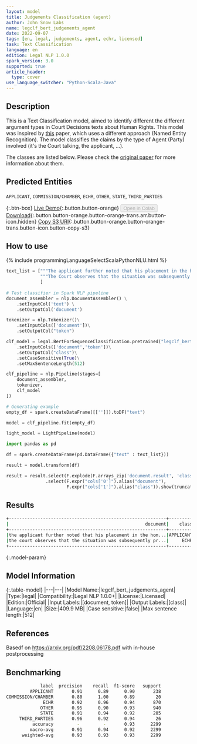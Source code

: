 ```yaml
---
layout: model
title: Judgements Classification (agent)
author: John Snow Labs
name: legclf_bert_judgements_agent
date: 2022-09-07
tags: [en, legal, judgements, agent, echr, licensed]
task: Text Classification
language: en
edition: Legal NLP 1.0.0
spark_version: 3.0
supported: true
article_header:
  type: cover
use_language_switcher: "Python-Scala-Java"
---
```


## Description

This is a Text Classification model, aimed to identify different the different argument types in Court Decisions texts about Human Rights. This model was inspired by [this](https://arxiv.org/pdf/2208.06178.pdf) paper, which uses a different approach (Named Entity Recognition). The model classifies the claims by the type of Agent (Party) involved (it's the Court talking, the applicant, ...).

The classes are listed below. Please check the [original paper](https://arxiv.org/pdf/2208.06178.pdf) for more information about them.

## Predicted Entities

`APPLICANT`, `COMMISSION/CHAMBER`, `ECHR`, `OTHER`, `STATE`, `THIRD_PARTIES`

{:.btn-box}
[Live Demo](https://demo.johnsnowlabs.com/finance/LEG_JUDGEMENTS_CLF/){:.button.button-orange}
<button class="button button-orange" disabled>Open in Colab</button>
[Download](https://s3.amazonaws.com/auxdata.johnsnowlabs.com/legal/models/legclf_bert_judgements_agent_en_1.0.0_3.2_1662560852536.zip){:.button.button-orange.button-orange-trans.arr.button-icon.hidden}
[Copy S3 URI](s3://auxdata.johnsnowlabs.com/legal/models/legclf_bert_judgements_agent_en_1.0.0_3.2_1662560852536.zip){:.button.button-orange.button-orange-trans.button-icon.button-copy-s3}

## How to use



<div class="tabs-box" markdown="1">
{% include programmingLanguageSelectScalaPythonNLU.html %}

```python
text_list = ["""The applicant further noted that his placement in the home had already lasted more than eight years and that his hopes of leaving one day were futile , as the decision had to be approved by his guardian.""".lower(),
             """The Court observes that the situation was subsequently presented differently before the Riga Regional Court , the applicant having submitted , in the context of her appeal , a certificate prepared at her request by a psychologist on 16 December 2008 , that is , after the first - instance judgment . This document indicated that , while the child 's young age prevented her from expressing a preference as to her place of residence , an immediate separation from her mother was to be ruled out on account of the likelihood of psychological trauma ( see paragraph 22 above ).""".lower()
             ]
             
# Test classifier in Spark NLP pipeline
document_assembler = nlp.DocumentAssembler() \
    .setInputCol('text') \
    .setOutputCol('document')

tokenizer = nlp.Tokenizer()\
    .setInputCols(['document'])\
    .setOutputCol("token")

clf_model = legal.BertForSequenceClassification.pretrained("legclf_bert_judgements_agent", "en", "legal/models")\
    .setInputCols(['document','token'])\
    .setOutputCol("class")\
    .setCaseSensitive(True)\
    .setMaxSentenceLength(512)

clf_pipeline = nlp.Pipeline(stages=[
    document_assembler, 
    tokenizer,
    clf_model   
])

# Generating example
empty_df = spark.createDataFrame([['']]).toDF("text")

model = clf_pipeline.fit(empty_df)

light_model = LightPipeline(model)

import pandas as pd

df = spark.createDataFrame(pd.DataFrame({"text" : text_list}))

result = model.transform(df)

result = result.select(F.explode(F.arrays_zip('document.result', 'class.result')).alias("cols"))\
               .select(F.expr("cols['0']").alias("document"),
                       F.expr("cols['1']").alias("class")).show(truncate = 60)
```

</div>

## Results

```bash
+------------------------------------------------------------+---------+
|                                                    document|    class|
+------------------------------------------------------------+---------+
|the applicant further noted that his placement in the hom...|APPLICANT|
|the court observes that the situation was subsequently pr...|     ECHR|
+------------------------------------------------------------+---------+
```

{:.model-param}
## Model Information

{:.table-model}
|---|---|
|Model Name:|legclf_bert_judgements_agent|
|Type:|legal|
|Compatibility:|Legal NLP 1.0.0+|
|License:|Licensed|
|Edition:|Official|
|Input Labels:|[document, token]|
|Output Labels:|[class]|
|Language:|en|
|Size:|409.9 MB|
|Case sensitive:|false|
|Max sentence length:|512|

## References

Basedf on https://arxiv.org/pdf/2208.06178.pdf with in-house postprocessing

## Benchmarking

```bash
             label  precision    recall  f1-score   support
         APPLICANT       0.91      0.89      0.90       238
COMMISSION/CHAMBER       0.80      1.00      0.89        20
              ECHR       0.92      0.96      0.94       870
             OTHER       0.95      0.90      0.93       940
             STATE       0.91      0.94      0.92       205
     THIRD_PARTIES       0.96      0.92      0.94        26
          accuracy         -         -       0.93      2299
         macro-avg       0.91      0.94      0.92      2299
      weighted-avg       0.93      0.93      0.93      2299
```
